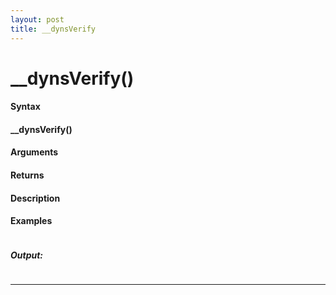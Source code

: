 ```yaml
---
layout: post
title: __dynsVerify
---
```


# __dynsVerify()


#### Syntax

#### __dynsVerify()

#### Arguments

#### Returns

#### Description

#### Examples

```

```

##### Output:

```

```

---